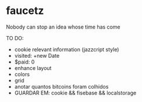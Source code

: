 # faucetz
Nobody can stop an idea whose time has come

TO DO:
- cookie relevant information (jazzcript style)
 - visited: +new Date
 - $paid: 0
- enhance layout
 - colors
 - grid
- anotar quantos bitcoins foram colhidos
- GUARDAR EM: cookie && fisebase && localstorage